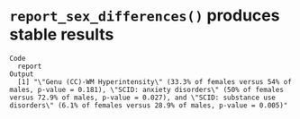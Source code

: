 # `report_sex_differences()` produces stable results

    Code
      report
    Output
      [1] "\"Genu (CC)-WM Hyperintensity\" (33.3% of females versus 54% of males, p-value = 0.181), \"SCID: anxiety disorders\" (50% of females versus 72.9% of males, p-value = 0.027), and \"SCID: substance use disorders\" (6.1% of females versus 28.9% of males, p-value = 0.005)"

